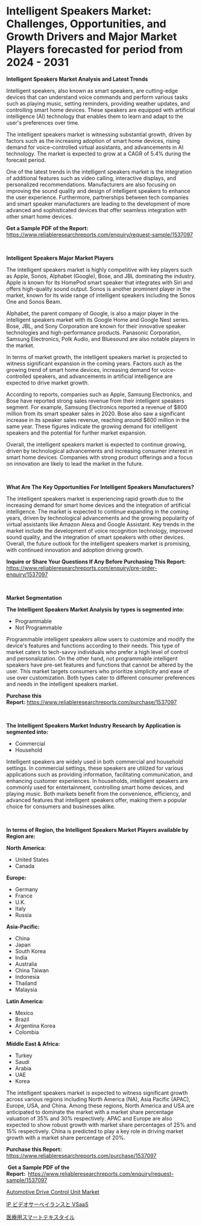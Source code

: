 <p><h1>Intelligent Speakers Market: Challenges, Opportunities, and Growth Drivers and Major Market Players forecasted for period from 2024 - 2031</h1></p><p><strong>Intelligent Speakers Market Analysis and Latest Trends</strong></p>
<p><p>Intelligent speakers, also known as smart speakers, are cutting-edge devices that can understand voice commands and perform various tasks such as playing music, setting reminders, providing weather updates, and controlling smart home devices. These speakers are equipped with artificial intelligence (AI) technology that enables them to learn and adapt to the user's preferences over time.</p><p>The intelligent speakers market is witnessing substantial growth, driven by factors such as the increasing adoption of smart home devices, rising demand for voice-controlled virtual assistants, and advancements in AI technology. The market is expected to grow at a CAGR of 5.4% during the forecast period.</p><p>One of the latest trends in the intelligent speakers market is the integration of additional features such as video calling, interactive displays, and personalized recommendations. Manufacturers are also focusing on improving the sound quality and design of intelligent speakers to enhance the user experience. Furthermore, partnerships between tech companies and smart speaker manufacturers are leading to the development of more advanced and sophisticated devices that offer seamless integration with other smart home devices.</p></p>
<p><strong>Get a Sample PDF of the Report:&nbsp;</strong> <a href="https://www.reliableresearchreports.com/enquiry/request-sample/1537097">https://www.reliableresearchreports.com/enquiry/request-sample/1537097</a></p>
<p>&nbsp;</p>
<p><strong>Intelligent Speakers Major Market Players</strong></p>
<p><p>The intelligent speakers market is highly competitive with key players such as Apple, Sonos, Alphabet (Google), Bose, and JBL dominating the industry. Apple is known for its HomePod smart speaker that integrates with Siri and offers high-quality sound output. Sonos is another prominent player in the market, known for its wide range of intelligent speakers including the Sonos One and Sonos Beam.</p><p>Alphabet, the parent company of Google, is also a major player in the intelligent speakers market with its Google Home and Google Nest series. Bose, JBL, and Sony Corporation are known for their innovative speaker technologies and high-performance products. Panasonic Corporation, Samsung Electronics, Polk Audio, and Bluesound are also notable players in the market.</p><p>In terms of market growth, the intelligent speakers market is projected to witness significant expansion in the coming years. Factors such as the growing trend of smart home devices, increasing demand for voice-controlled speakers, and advancements in artificial intelligence are expected to drive market growth.</p><p>According to reports, companies such as Apple, Samsung Electronics, and Bose have reported strong sales revenue from their intelligent speakers segment. For example, Samsung Electronics reported a revenue of $800 million from its smart speaker sales in 2020. Bose also saw a significant increase in its speaker sales revenue, reaching around $600 million in the same year. These figures indicate the growing demand for intelligent speakers and the potential for further market expansion.</p><p>Overall, the intelligent speakers market is expected to continue growing, driven by technological advancements and increasing consumer interest in smart home devices. Companies with strong product offerings and a focus on innovation are likely to lead the market in the future.</p></p>
<p>&nbsp;</p>
<p><strong>What Are The Key Opportunities For Intelligent Speakers Manufacturers?</strong></p>
<p><p>The intelligent speakers market is experiencing rapid growth due to the increasing demand for smart home devices and the integration of artificial intelligence. The market is expected to continue expanding in the coming years, driven by technological advancements and the growing popularity of virtual assistants like Amazon Alexa and Google Assistant. Key trends in the market include the development of voice recognition technology, improved sound quality, and the integration of smart speakers with other devices. Overall, the future outlook for the intelligent speakers market is promising, with continued innovation and adoption driving growth.</p></p>
<p><strong>Inquire or Share Your Questions If Any Before Purchasing This Report:</strong> <a href="https://www.reliableresearchreports.com/enquiry/pre-order-enquiry/1537097">https://www.reliableresearchreports.com/enquiry/pre-order-enquiry/1537097</a></p>
<p>&nbsp;</p>
<p><strong>Market Segmentation</strong></p>
<p><strong>The Intelligent Speakers Market Analysis by types is segmented into:</strong></p>
<p><ul><li>Programmable</li><li>Not Programmable</li></ul></p>
<p><p>Programmable intelligent speakers allow users to customize and modify the device's features and functions according to their needs. This type of market caters to tech-savvy individuals who prefer a high level of control and personalization. On the other hand, not programmable intelligent speakers have pre-set features and functions that cannot be altered by the user. This market targets consumers who prioritize simplicity and ease of use over customization. Both types cater to different consumer preferences and needs in the intelligent speakers market.</p></p>
<p><strong>Purchase this Report:&nbsp;</strong><a href="https://www.reliableresearchreports.com/purchase/1537097">https://www.reliableresearchreports.com/purchase/1537097</a></p>
<p>&nbsp;</p>
<p><strong>The Intelligent Speakers Market Industry Research by Application is segmented into:</strong></p>
<p><ul><li>Commercial</li><li>Household</li></ul></p>
<p><p>Intelligent speakers are widely used in both commercial and household settings. In commercial settings, these speakers are utilized for various applications such as providing information, facilitating communication, and enhancing customer experiences. In households, intelligent speakers are commonly used for entertainment, controlling smart home devices, and playing music. Both markets benefit from the convenience, efficiency, and advanced features that intelligent speakers offer, making them a popular choice for consumers and businesses alike.</p></p>
<p>&nbsp;</p>
<p><strong>In terms of Region, the Intelligent Speakers Market Players available by Region are:</strong></p>
<p>
    <p> <strong> North America: </strong>
        <ul>
            <li>United States</li>
            <li>Canada</li>
        </ul>
        </p> 
    <p> <strong> Europe: </strong>
        <ul>
            <li>Germany</li>
            <li>France</li>
            <li>U.K.</li>
            <li>Italy</li>
            <li>Russia</li>
        </ul>
        </p> 
    <p> <strong> Asia-Pacific: </strong>
        <ul>
            <li>China</li>
            <li>Japan</li>
            <li>South Korea</li>
            <li>India</li>
            <li>Australia</li>
            <li>China Taiwan</li>
            <li>Indonesia</li>
            <li>Thailand</li>
            <li>Malaysia</li>
        </ul>
        </p> 
    <p> <strong> Latin America: </strong>
        <ul>
            <li>Mexico</li>
            <li>Brazil</li>
            <li>Argentina Korea</li>
            <li>Colombia</li>
        </ul>
        </p> 
    <p> <strong> Middle East & Africa: </strong>
        <ul>
            <li>Turkey</li>
            <li>Saudi</li>
            <li>Arabia</li>
            <li>UAE</li>
            <li>Korea</li>
        </ul>
    </p>
    </p>
<p><p>The intelligent speakers market is expected to witness significant growth across various regions including North America (NA), Asia Pacific (APAC), Europe, USA, and China. Among these regions, North America and USA are anticipated to dominate the market with a market share percentage valuation of 35% and 30% respectively. APAC and Europe are also expected to show robust growth with market share percentages of 25% and 15% respectively. China is predicted to play a key role in driving market growth with a market share percentage of 20%.</p></p>
<p><strong>Purchase this Report: </strong><a href="https://www.reliableresearchreports.com/purchase/1537097">https://www.reliableresearchreports.com/purchase/1537097</a></p>
<p>&nbsp;<strong>Get a Sample PDF of the Report:&nbsp;&nbsp;</strong><a href="https://www.reliableresearchreports.com/enquiry/request-sample/1537097">https://www.reliableresearchreports.com/enquiry/request-sample/1537097</a></p>
<p><strong></strong></p>
<p><p><a href="https://metal-farmhouse-e95.notion.site/Automotive-Drive-Control-Unit-Market-Research-Report-Unlocks-Analysis-on-the-Market-Financial-Status-d6b2b5b5b1f24dd0a915290f7f78a558">Automotive Drive Control Unit Market</a></p><p><a href="https://github.com/RodHoppe07/Market-Research-Report-List-1/blob/main/34993265833.md">IP ビデオサーベイランスと VSaaS</a></p><p><a href="https://github.com/laurenreichert/Market-Research-Report-List-1/blob/main/17888645832.md">医療用スマートテキスタイル</a></p></p>